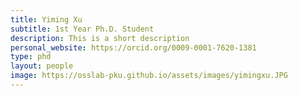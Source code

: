 ```yaml
---
title: Yiming Xu
subtitle: 1st Year Ph.D. Student
description: This is a short description
personal_website: https://orcid.org/0009-0001-7620-1381
type: phd
layout: people
image: https://osslab-pku.github.io/assets/images/yimingxu.JPG
---
```

